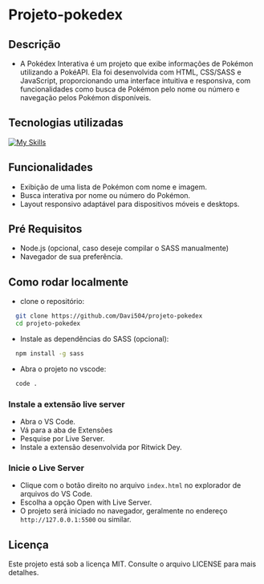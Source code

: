 # Projeto-pokedex

## Descrição

- A Pokédex Interativa é um projeto que exibe informações de Pokémon utilizando a PokéAPI. Ela foi desenvolvida com HTML, CSS/SASS e JavaScript, proporcionando uma interface intuitiva e responsiva, com funcionalidades como busca de Pokémon pelo nome ou número e navegação pelos Pokémon disponíveis.

## Tecnologias utilizadas

[![My Skills](https://skillicons.dev/icons?i=html,css,sass,javascript)](https://skillicons.dev)

## Funcionalidades

- Exibição de uma lista de Pokémon com nome e imagem.
- Busca interativa por nome ou número do Pokémon.
- Layout responsivo adaptável para dispositivos móveis e desktops.

## Pré Requisitos

- Node.js (opcional, caso deseje compilar o SASS manualmente)
- Navegador de sua preferência.
  
## Como rodar localmente

- clone o repositório:

``` sh
  git clone https://github.com/Davi504/projeto-pokedex
  cd projeto-pokedex
```

- Instale as dependências do SASS (opcional):
 
``` sh
  npm install -g sass 
```

- Abra o projeto no vscode:
``` sh
  code .
```

### Instale a extensão live server

- Abra o VS Code.
- Vá para a aba de Extensões
- Pesquise por Live Server.
- Instale a extensão desenvolvida por Ritwick Dey.

### Inicie o Live Server

- Clique com o botão direito no arquivo `index.html` no explorador de arquivos do VS Code.
- Escolha a opção Open with Live Server.
- O projeto será iniciado no navegador, geralmente no endereço `http://127.0.0.1:5500` ou similar.





## Licença

Este projeto está sob a licença MIT. Consulte o arquivo LICENSE para mais detalhes.
